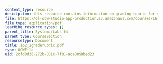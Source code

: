 ```yaml
---
content_type: resource
description: This resource contains information on grading rubric for systems problems.
file: https://ol-ocw-studio-app-production.s3.amazonaws.com/courses/16-01-unified-engineering-i-ii-iii-iv-fall-2005-spring-2006/2cfd0d36272b801c7f81aca8098bed23_sp2_2graderubric.pdf
file_type: application/pdf
learning_resource_types: []
parent_title: Systems/Labs 04
parent_type: CourseSection
resourcetype: Document
title: sp2_2graderubric.pdf
type: OCWFile
uid: 2cfd0d36-272b-801c-7f81-aca8098bed23
---
```

